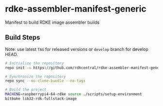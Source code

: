 # rdke-assembler-manifest-generic
Manifest to build RDKE image assembler builds

## Build Steps
Note: use latest `TAG` for released versions or `develop` branch for develop HEAD.
```bash
# Initialize the repository
repo init -u https://github.com/rdkcentral/rdke-assembler-manifest-generic.git -m raspberrypi4-64.xml -b develop

# Synchronize the repository
repo sync --no-clone-bundle --no-tags

# Build the project
MACHINE=raspberrypi4-64-rdke source ./scripts/setup-environment
bitbake lib32-rdk-fullstack-image
```